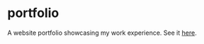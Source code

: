 # portfolio

A website portfolio showcasing my work experience. See it <a href="https://selena-flores.github.io/portfolio/">here</a>.
